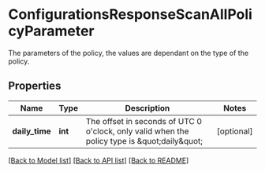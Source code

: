 # ConfigurationsResponseScanAllPolicyParameter

The parameters of the policy, the values are dependant on the type of the policy.

## Properties
Name | Type | Description | Notes
------------ | ------------- | ------------- | -------------
**daily_time** | **int** | The offset in seconds of UTC 0 o&#39;clock, only valid when the policy type is \&quot;daily\&quot; | [optional] 

[[Back to Model list]](../README.md#documentation-for-models) [[Back to API list]](../README.md#documentation-for-api-endpoints) [[Back to README]](../README.md)


